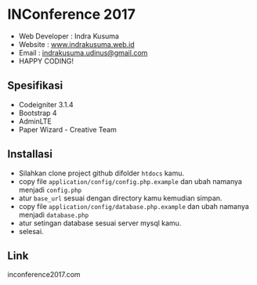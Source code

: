 # INConference 2017

- Web Developer : Indra Kusuma
- Website : www.indrakusuma.web.id
- Email : indrakusuma.udinus@gmail.com
- HAPPY CODING!

## Spesifikasi
- Codeigniter 3.1.4
- Bootstrap 4
- AdminLTE
- Paper Wizard - Creative Team

## Installasi 
- Silahkan clone project github difolder `htdocs` kamu.
- copy file `application/config/config.php.example` dan ubah namanya menjadi `config.php`
- atur `base_url` sesuai dengan directory kamu kemudian simpan.
- copy file `application/config/database.php.example` dan ubah namanya menjadi `database.php`
- atur setingan database sesuai server mysql kamu.
- selesai.


## Link
inconference2017.com